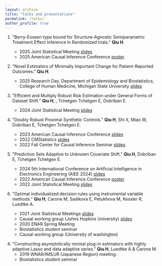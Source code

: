 ```yaml
---
layout: archive
title: "Talks and presentations"
permalink: /talks/
author_profile: true
---
```


1. "Berry-Esseen type bound for Structure-Agnostic Semiparametric Treatment Effect Inference in Randomized trials." **Qiu H**.
   - 2025 Joint Statistical Meeting [slides](https://qiu-hongxiang-david.github.io/files/JSM2025.pdf)
   - 2025 American Causal Inference Conference [poster](https://qiu-hongxiang-david.github.io/files/ACIC2025.pdf)

1. "Novel Estimators of Minimally Important Change for Patient-Reported Outcomes." **Qiu H**.
    - 2025 Research Day, Department of Epidemiology and Biostatistics, College of Human Medicine, Michigan State University [slides](https://qiu-hongxiang-david.github.io/files/AIEE2024.pptx)

1. "Efficient and Multiply Robust Risk Estimation under General Forms of Dataset Shift." **Qiu H**, , Tchetgen Tchetgen E, Dobriban E.
    - 2024 Joint Statistical Meeting [slides](https://qiu-hongxiang-david.github.io/files/JSM2024.pdf)
1. "Doubly Robust Proximal Synthetic Controls." **Qiu H**, Shi X, Miao W, Dobriban E, Tchetgen Tchetgen E.
    - 2023 American Causal Inference Conference [slides](https://qiu-hongxiang-david.github.io/files/ACIC2023.pdf)
    - 2022 CMStatistics [slides](https://qiu-hongxiang-david.github.io/files/CMStatistics2022.pdf)
    - 2022 Fall Center for Causal Inference Seminar [slides](https://qiu-hongxiang-david.github.io/files/CCI2022.pdf)

2. "Prediction Sets Adaptive to Unknown Covariate Shift." **Qiu H**, Dobriban E, Tchetgen Tchetgen E.
    - 2024 5th International Conference on Artificial Intelligence in Electronics Engineering (AIEE 2024) [slides](https://qiu-hongxiang-david.github.io/files/AIEE2024.pptx)
    - 2022 American Causal Inference Conference [poster](https://qiu-hongxiang-david.github.io/files/ACIC2022.pdf)
    - 2022 Joint Statistical Meeting [slides](https://qiu-hongxiang-david.github.io/files/JSM2022.pdf)

1. "Optimal individualized decision rules using instrumental variable methods." **Qiu H**, Carone M, Sadikova E,
Petukhova M, Kessler R, Luedtke A.
    - 2021 Joint Statistical Meetings [slides](https://qiu-hongxiang-david.github.io/files/JSM2021.pdf)
    - Causal working group (Johns Hopkins University) [slides](https://qiu-hongxiang-david.github.io/files/IV-JHU-talk.pdf)
    - 2020 ENAR Spring Meeting
    - Biostatistics student seminar
    - Causal working group (University of washington)

<!---
3. “TMLE based on Pseudo-gradients and examples from my project.” **Qiu H**. Semiparametric Efficiency Reading Group.
-->

4. "Constructing asymptotically normal plug-in estimators with highly adaptive Lasso and data adaptive series."
**Qiu H**, Luedtke A & Carone M.
    - 2019 WNAR/IMS/JR (Japanese Region) meeting.
    - Biostatistics student seminar
